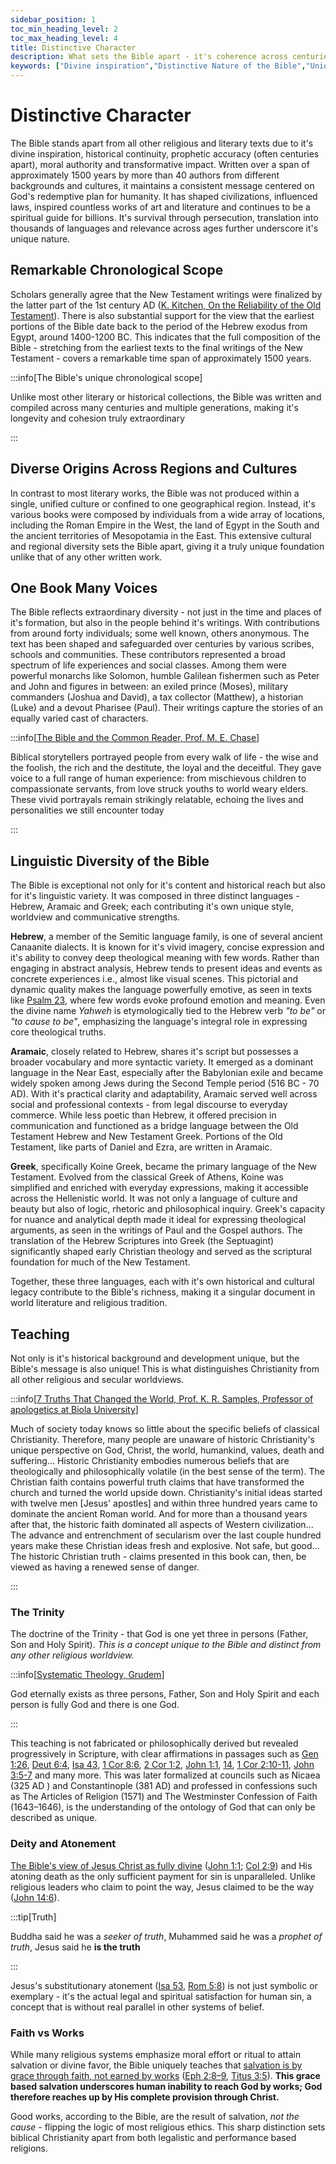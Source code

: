 ```yaml
---
sidebar_position: 1
toc_min_heading_level: 2
toc_max_heading_level: 4
title: Distinctive Character
description: What sets the Bible apart - it's coherence across centuries, authors, cultures; it's influence, moral authority and global impact. An Examination of the Bible's Uniqueness and what it's exceptional characteristics are - a truly one of a kind book!
keywords: ["Divine inspiration","Distinctive Nature of the Bible","Uniqueness of the Bible","The Bible's Unmatched Qualities","moral authority of the bible", "influence of the bible"]
---
```


# Distinctive Character

The Bible stands apart from all other religious and literary texts due to it's divine inspiration, historical continuity,
prophetic accuracy (often centuries apart), moral authority and transformative impact. Written over a span of approximately 1500 years
by more than 40 authors from different backgrounds and cultures, it maintains a consistent message centered on God's redemptive plan
for humanity. It has shaped civilizations, influenced laws, inspired countless works of art and literature and continues to be a
spiritual guide for billions. It's survival through persecution, translation into thousands of languages and relevance across ages
further underscore it's unique nature.

## Remarkable Chronological Scope

Scholars generally agree that the New Testament writings were finalized by the latter part of the 1st century AD
([K. Kitchen, On the Reliability of the Old Testament](https://www.amazon.com/Reliability-Old-Testament-K-Kitchen/dp/0802803962)).
There is also substantial support for the view that the earliest portions of the Bible date back to the period of the Hebrew exodus
from Egypt, around 1400-1200 BC. This indicates that the full composition of the Bible - stretching from the earliest texts to the
final writings of the New Testament - covers a remarkable time span of approximately 1500 years. 

:::info[The Bible's unique chronological scope]

Unlike most other literary or historical collections, the Bible was written and compiled across many centuries and multiple
generations, making it's longevity and cohesion truly extraordinary

:::

## Diverse Origins Across Regions and Cultures

In contrast to most literary works, the Bible was not produced within a single, unified culture or confined to one geographical
region. Instead, it's various books were composed by individuals from a wide array of locations, including the Roman Empire in
the West, the land of Egypt in the South and the ancient territories of Mesopotamia in the East. This extensive cultural and
regional diversity sets the Bible apart, giving it a truly unique foundation unlike that of any other written work.

## One Book Many Voices

The Bible reflects extraordinary diversity - not just in the time and places of it's formation, but also in the people behind
it's writings. With contributions from around forty individuals; some well known, others anonymous. The text has been shaped
and safeguarded over centuries by various scribes, schools and communities. These contributors represented a broad spectrum
of life experiences and social classes. Among them were powerful monarchs like Solomon, humble Galilean fishermen such as
Peter and John and figures in between: an exiled prince (Moses), military commanders (Joshua and David), a tax
collector (Matthew), a historian (Luke) and a devout Pharisee (Paul). Their writings capture the stories of an
equally varied cast of characters. 

:::info[[The Bible and the Common Reader, Prof. M. E. Chase](https://www.amazon.com/Bible-Common-Reader-Ellen-Chase/dp/0020843909)]

Biblical storytellers portrayed people from every walk of life - the wise and the foolish, the rich and the destitute, the loyal
and the deceitful. They gave voice to a full range of human experience: from mischievous children to compassionate servants, from
love struck youths to world weary elders. These vivid portrayals remain strikingly relatable, echoing the lives and personalities
we still encounter today

:::

## Linguistic Diversity of the Bible

The Bible is exceptional not only for it's content and historical reach but also for it's linguistic variety. It was composed
in three distinct languages - Hebrew, Aramaic and Greek; each contributing it's own unique style, worldview and communicative strengths.

**Hebrew**, a member of the Semitic language family, is one of several ancient Canaanite dialects. It is known for it's vivid
imagery, concise expression and it's ability to convey deep theological meaning with few words. Rather than engaging in abstract analysis, Hebrew tends to present ideas and events as concrete experiences i.e., almost like visual scenes. This pictorial and dynamic quality makes the language powerfully emotive, as seen in texts like
[Psalm 23](https://www.biblegateway.com/passage/?search=Psalm%2023&version=NKJV), where few words evoke profound emotion
and meaning. Even the divine name *Yahweh* is etymologically tied to the Hebrew verb *"to be"* or *"to cause to be"*,
emphasizing the language's integral role in expressing core theological truths.

**Aramaic**, closely related to Hebrew, shares it's script but possesses a broader vocabulary and more syntactic variety.
It emerged as a dominant language in the Near East, especially after the Babylonian exile and became widely spoken
among Jews during the Second Temple period (516 BC - 70 AD). With it's practical clarity and adaptability, Aramaic served well across
social and professional contexts - from legal discourse to everyday commerce. While less poetic than Hebrew, it offered
precision in communication and functioned as a bridge language between the Old Testament Hebrew and New Testament Greek.
Portions of the Old Testament, like parts of Daniel and Ezra, are written in Aramaic.

**Greek**, specifically Koine Greek, became the primary language of the New Testament. Evolved from the classical Greek
of Athens, Koine was simplified and enriched with everyday expressions, making it accessible across the Hellenistic world.
It was not only a language of culture and beauty but also of logic, rhetoric and philosophical inquiry. Greek's capacity
for nuance and analytical depth made it ideal for expressing theological arguments, as seen in the writings of Paul and
the Gospel authors. The translation of the Hebrew Scriptures into Greek (the Septuagint) significantly shaped early
Christian theology and served as the scriptural foundation for much of the New Testament.

Together, these three languages, each with it's own historical and cultural legacy contribute to the Bible's richness,
making it a singular document in world literature and religious tradition.

## Teaching

Not only is it's historical background and development unique, but the Bible's message is also unique! This is what
distinguishes Christianity from all other religious and secular worldviews. 

:::info[[7 Truths That Changed the World, Prof. K. R. Samples, Professor of apologetics at Biola University](https://www.amazon.com.au/Truths-That-Changed-World-Christianitys/dp/0801072115)]

Much of society today knows so little about the specific beliefs of classical Christianity.
Therefore, many people are unaware of historic Christianity's unique perspective on God, Christ, the world,
humankind, values, death and suffering... Historic Christianity embodies numerous beliefs that are
theologically and philosophically volatile (in the best sense of the term). The Christian faith contains
powerful truth claims that have transformed the church and turned the world upside down. Christianity's
initial ideas started with twelve men [Jesus' apostles] and within three hundred years
came to dominate the ancient Roman world. And for more than a thousand years after that,
the historic faith dominated all aspects of Western civilization... The advance and entrenchment
of secularism over the last couple hundred years make these Christian ideas fresh and explosive.
Not safe, but good... The historic Christian truth - claims presented in this book can,
then, be viewed as having a renewed sense of danger.

:::


### The Trinity

The doctrine of the Trinity - that God is one yet three in persons (Father, Son and Holy Spirit). *This
is a concept unique to the Bible and distinct from any other religious worldview.*

:::info[[Systematic Theology, Grudem](https://www.amazon.com/Systematic-Theology-Introduction-Biblical-Doctrine/dp/0310286700)]

God eternally exists as three persons, Father, Son and Holy Spirit and each person is fully God and there is one God.

:::

This teaching is not fabricated or philosophically derived but revealed progressively in Scripture, with clear affirmations
in passages such as [Gen 1:26](https://www.biblegateway.com/passage/?search=Gen%201%3A26&version=NKJV),
[Deut 6:4](https://www.biblegateway.com/passage/?search=Deut%206%3A4&version=NKJV),
[Isa 43](https://www.biblegateway.com/passage/?search=Is%2043&version=NKJV),
[1 Cor 8:6](https://www.biblegateway.com/passage/?search=1%20cor%208%3A6&version=NKJV),
[2 Cor 1:2](https://www.biblegateway.com/passage/?search=2%20Cor%201%3A2%5D&version=NKJV),
[John 1:1](https://www.biblegateway.com/passage/?search=john%201%3A1&version=NKJV),
[14](https://www.biblegateway.com/passage/?search=john%2014&version=NKJV),
[1 Cor 2:10-11](https://www.biblegateway.com/passage/?search=1%20Cor%202%3A10-11&version=NKJV),
[John 3:5-7](https://www.biblegateway.com/passage/?search=John%203%3A5-7&version=NKJV) and many more.
This was later formalized at councils such as Nicaea (325 AD ) and Constantinople (381 AD) and professed
in confessions such as The Articles of Religion (1571) and The Westminster Confession of Faith (1643–1646), is the understanding
of the ontology of God that can only be described as unique.

### Deity and Atonement

[The Bible's view of Jesus Christ as fully divine](../../jesus/crediblilty/is-jesus-alive.md) ([John 1:1](https://www.biblegateway.com/passage/?search=John%201%3A1&version=NKJV);
[Col 2:9](https://www.biblegateway.com/passage/?search=Col%202%3A9&version=NKJV)) and His atoning death as the only sufficient payment
for sin is unparalleled. Unlike religious leaders who claim to point the way, Jesus claimed to be the way
([John 14:6](https://www.biblegateway.com/passage/?search=john%2014%3A6&version=NKJV)). 

:::tip[Truth]

Buddha said he was a *seeker of truth*, Muhammed said he was a *prophet of truth*,
Jesus said he **is the truth**

:::

Jesus's substitutionary atonement ([Isa 53](https://www.biblegateway.com/passage/?search=Isa%2053&version=NKJV),
[Rom 5:8](https://www.biblegateway.com/passage/?search=rom%205%3A8&version=NKJV)) is not just symbolic or exemplary - it's the actual legal and spiritual
satisfaction for human sin, a concept that is without real parallel in other systems of belief.

### Faith vs Works

While many religious systems emphasize moral effort or ritual to attain salvation or divine favor, the Bible uniquely
teaches that [salvation is by grace through faith, not earned by works](../../jesus/because-he-lives/salvation-and-redemption.md)
([Eph 2:8–9](https://www.biblegateway.com/passage/?search=Eph%202%3A8%E2%80%939&version=NKJV),
[Titus 3:5](https://www.biblegateway.com/passage/?search=Titus%203%3A5&version=NKJV)). **This grace based salvation
underscores human inability to reach God by works; God therefore reaches up by His complete provision through Christ.**

Good works, according to the Bible, are the result of salvation, *not the cause* - flipping the logic of most
religious ethics. This sharp distinction sets biblical Christianity apart from both legalistic and performance based religions.

